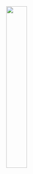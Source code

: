 <img src="https://lh3.googleusercontent.com/-yjoxUcZ-S-phdfw1s64f__7am7TaJ8wiF5LMG2UBmia2HH43Uty7giOz8ApuViokmQ" width="33%">
